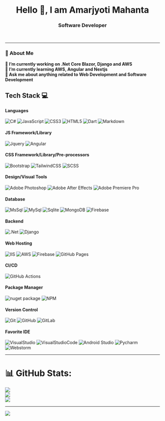 
<h1 align="center">Hello 👋, I am Amarjyoti Mahanta</h1>
<h3 align="center">Software Developer</h3>

<p align="center">
    <!-- <a href="https://soumyasahu.live/" target="_blank"><img alt="" src="https://img.shields.io/badge/Portfolio-%23000000.svg?style=for-the-badge&logo=firefox&logoColor=#FF7139" style="vertical-align:center" /></a>
    <a href="https://twitter.com/soumyap24717773" target="_blank"><img alt="" src="https://img.shields.io/badge/Twitter-000?logo=Twitter&logoColor=1DA1F2&style=for-the-badge" style="vertical-align:center" /></a> -->
    <a href="https://www.linkedin.com/in/amarjyoti-mahanta-2b2a0a172/" target="_blank"><img alt="" src="https://img.shields.io/badge/LinkedIn-000?logo=linkedin&logoColor=0A66C2&style=for-the-badge" style="vertical-align:center" /></a>
    <a href="https://github.com/Amar-aj" target="_blank"><img alt="" src="https://img.shields.io/badge/GitHub-000?logo=github&logoColor=FFFFFF&style=for-the-badge" style="vertical-align:center" /></a>
</p>

<hr>

### 💫 About Me

<strong>
🔭 I’m currently working on .Net Core Blazor, Django and AWS <br>🌱 I’m currently learning AWS, Angular and Nextjs<br>💬 Ask me about anything related to Web Development and Software Development
</strong>


## Tech Stack 💻
#### Languages
![C#](https://img.shields.io/badge/-C%23-000?style=for-the-badge&logo=c-sharp) ![JavaScript](https://img.shields.io/badge/-JavaScript-000?style=for-the-badge&logo=javascript) ![CSS3](https://img.shields.io/badge/-CSS3-000?style=for-the-badge&logo=css3) ![HTML5](https://img.shields.io/badge/-HTML5-000?style=for-the-badge&logo=html5) ![Dart](https://img.shields.io/badge/-Dart-000?style=for-the-badge&logo=dart) ![Markdown](https://img.shields.io/badge/-Markdown-000?style=for-the-badge&logo=markdown) 

#### JS Framework/Library
![Jquery](https://img.shields.io/badge/-Jquery-000?style=for-the-badge&logo=jquery) ![Angular](https://img.shields.io/badge/-Angular-000?style=for-the-badge&logo=angular)

#### CSS Framework/Library/Pre-processors
![Bootstrap](https://img.shields.io/badge/-Bootstrap-000?style=for-the-badge&logo=bootstrap) ![TailwindCSS](https://img.shields.io/badge/-TailwindCSS-000?style=for-the-badge&logo=tailwind-css) ![SCSS](https://img.shields.io/badge/-SCSS-000?style=for-the-badge&logo=scss)

#### Design/Visual Tools
![Adobe Photoshop](https://img.shields.io/badge/adobephotoshop-000?style=for-the-badge&logo=adobephotoshop&logoColor=white) ![Adobe After Effects](https://img.shields.io/badge/-Adobe%20After%20Effects-000?style=for-the-badge&logo=Adobe%20After%20Effects&logoColor=white) ![Adobe Premiere Pro](https://img.shields.io/badge/Adobe%20Premiere%20Pro-000?style=for-the-badge&logo=Adobe%20Premiere%20Pro&logoColor=white)

#### Database
![MsSql](https://img.shields.io/badge/-MsSql-000?style=for-the-badge&logo=ms-sql) ![MySql](https://img.shields.io/badge/-MySql-000?style=for-the-badge&logo=mysql) ![Sqlite](https://img.shields.io/badge/-Sqlite-000?style=for-the-badge&logo=mysql) ![MongoDB](https://img.shields.io/badge/-MongoDB-000?style=for-the-badge&logo=mongodb) ![Firebase](https://img.shields.io/badge/-Firebase-000?style=for-the-badge&logo=sqlite)


#### Backend
![.Net](https://img.shields.io/badge/-.Net-000?style=for-the-badge&logo=.net&logoColor=pink) ![Django](https://img.shields.io/badge/-django-000?style=for-the-badge&logo=django)

#### Web Hosting
![IIS](https://img.shields.io/badge/-iis-000?style=for-the-badge&logo=iis) ![AWS](https://img.shields.io/badge/-aws-000?style=for-the-badge&logo=amazon-aws) ![Firebase](https://img.shields.io/badge/-Firebase-000?style=for-the-badge&logo=firebase) ![GitHub Pages](https://img.shields.io/badge/-GitHub%20Pages-000?style=for-the-badge&logo=github)

#### CI/CD
![GitHub Actions](https://img.shields.io/badge/-github%20actions-000?style=for-the-badge&logo=githubactions)

#### Package Manager
![nuget package](https://img.shields.io/badge/-nuget%20package-000?style=for-the-badge&logo=nuget-package) ![NPM](https://img.shields.io/badge/-NPM-000?style=for-the-badge&logo=npm)

#### Version Control
![Git](https://img.shields.io/badge/-Git-000?style=for-the-badge&logo=git) ![GitHub](https://img.shields.io/badge/-GitHub-000?style=for-the-badge&logo=github) ![GitLab](https://img.shields.io/badge/-Gitlab-000?style=for-the-badge&logo=gitlab)


#### Favorite IDE
![VisualStudio](https://img.shields.io/badge/-Visual%20Studio-000?style=for-the-badge&logo=visualstudio) ![VisualStudioCode](https://img.shields.io/badge/-Visual%20Studio%20Code-000?style=for-the-badge&logo=visual-studio-code) ![Android Studio](https://img.shields.io/badge/Android%20Studio-000?style=for-the-badge&logo=android-studio&logoColor=white) ![Pycharm](https://img.shields.io/badge/-Pycharm-000?style=for-the-badge&logo=pycharm) ![Webstorm](https://img.shields.io/badge/-WebStorm-000?style=for-the-badge&logo=WebStorm)

<hr>

# 📊 GitHub Stats:
![](https://github-readme-stats.vercel.app/api?username=Amar-aj&theme=dark&hide_border=false&include_all_commits=false&count_private=false)<br/>
![](https://github-readme-streak-stats.herokuapp.com/?user=Amar-aj&theme=dark&hide_border=false)<br/>
![](https://github-readme-stats.vercel.app/api/top-langs/?username=Amar-aj&theme=dark&hide_border=false&include_all_commits=false&count_private=false&layout=compact)

---
[![](https://visitcount.itsvg.in/api?id=Amar-aj&icon=0&color=0)](https://visitcount.itsvg.in)
